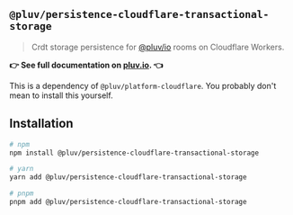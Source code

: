 ## `@pluv/persistence-cloudflare-transactional-storage`

> Crdt storage persistence for [@pluv/io](https://www.npmjs.com/package/@pluv/io) rooms on Cloudflare Workers.

**👉 See full documentation on [pluv.io](https://pluv.io/docs/introduction). 👈**

This is a dependency of `@pluv/platform-cloudflare`. You probably don't mean to install this yourself.

## Installation

```bash
# npm
npm install @pluv/persistence-cloudflare-transactional-storage

# yarn
yarn add @pluv/persistence-cloudflare-transactional-storage

# pnpm
pnpm add @pluv/persistence-cloudflare-transactional-storage
```
